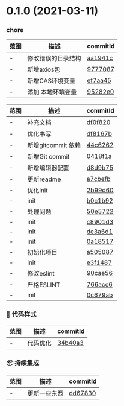 # 0.1.0 (2021-03-11)

### chore
范围|描述|commitId
--|--|--
 - | 修改错误的目录结构 | [aa1941c](http://192.168.200.205/qianduan/components/vue_init_cli/commits/aa1941c)
 - | 新增axios包 | [9777087](http://192.168.200.205/qianduan/components/vue_init_cli/commits/9777087)
 - | 新增CAS环境变量 | [ef7aa45](http://192.168.200.205/qianduan/components/vue_init_cli/commits/ef7aa45)
 - | 添加 本地环境变量 | [95282e0](http://192.168.200.205/qianduan/components/vue_init_cli/commits/95282e0)


范围|描述|commitId
--|--|--
 - | 补充文档 | [df0f820](http://192.168.200.205/qianduan/components/vue_init_cli/commits/df0f820)
 - | 优化书写 | [df8167b](http://192.168.200.205/qianduan/components/vue_init_cli/commits/df8167b)
 - | 新增gitcommit 依赖 | [44c6262](http://192.168.200.205/qianduan/components/vue_init_cli/commits/44c6262)
 - | 新增Git commit | [0418f1a](http://192.168.200.205/qianduan/components/vue_init_cli/commits/0418f1a)
 - | 新增编辑器配置 | [d8d9b75](http://192.168.200.205/qianduan/components/vue_init_cli/commits/d8d9b75)
 - | 更新readme | [a7cbefb](http://192.168.200.205/qianduan/components/vue_init_cli/commits/a7cbefb)
 - | 优化init | [2b99d60](http://192.168.200.205/qianduan/components/vue_init_cli/commits/2b99d60)
 - | init | [b0c1b92](http://192.168.200.205/qianduan/components/vue_init_cli/commits/b0c1b92)
 - | 处理问题 | [50e5722](http://192.168.200.205/qianduan/components/vue_init_cli/commits/50e5722)
 - | init | [c8901d3](http://192.168.200.205/qianduan/components/vue_init_cli/commits/c8901d3)
 - | init | [de3a6d1](http://192.168.200.205/qianduan/components/vue_init_cli/commits/de3a6d1)
 - | init | [0a18517](http://192.168.200.205/qianduan/components/vue_init_cli/commits/0a18517)
 - | 初始化项目 | [a505087](http://192.168.200.205/qianduan/components/vue_init_cli/commits/a505087)
 - | init | [e3f1487](http://192.168.200.205/qianduan/components/vue_init_cli/commits/e3f1487)
 - | 修改eslint | [90cae56](http://192.168.200.205/qianduan/components/vue_init_cli/commits/90cae56)
 - | 严格ESLINT | [766acc6](http://192.168.200.205/qianduan/components/vue_init_cli/commits/766acc6)
 - | init | [0c679ab](http://192.168.200.205/qianduan/components/vue_init_cli/commits/0c679ab)


### 🎨 代码样式
范围|描述|commitId
--|--|--
 - | 代码优化 | [34b40a3](http://192.168.200.205/qianduan/components/vue_init_cli/commits/34b40a3)


### 📦 持续集成
范围|描述|commitId
--|--|--
 - | 更新一些东西 | [dd67830](http://192.168.200.205/qianduan/components/vue_init_cli/commits/dd67830)

